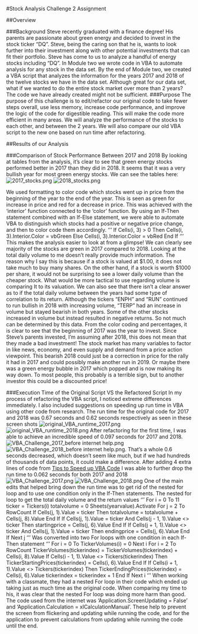 #Stock Analysis
Challenge 2 Assignment 


##Overview

###Background
Steve recently graduated with a finance degree! His parents are passionate about green energy and decided to invest in the stock ticker “DQ”. Steve, being the caring son that he is, wants to look further into their investment along with other potential investments that can fit their portfolio. Steve has come to us to analyze a handful of energy stocks including “DQ”. In Module two we wrote code in VBA to automate analysis for any stock in the data set. By the end of Module two, we created a VBA script that analyzes the information for the years 2017 and 2018 of the twelve stocks we have in the data set. Although great for our data set, what if we wanted to do the entire stock market over more than 2 years? The code we have already created might not be sufficient.
###Purpose
The purpose of this challenge is to edit/refactor our original code to take fewer steps overall, use less memory, increase code performance, and improve the logic of the code for digestible reading. This will make the code more efficient in many areas. We will analyze the performance of the stocks to each other, and between the 2 years. We will also compare our old VBA script to the new one based on run time after refactoring.

##Results of our Analysis

###Comparison of Stock Performance Between 2017 and 2018 
By looking at tables from the analysis, it’s clear to see that green energy stocks performed better in 2017 than they did in 2018. It seems that it was a very bullish year for most green energy stocks. We can see the tables here:
![2017_stocks.png](https://github.com/DaniliukK95/stock-analysis/blob/main/Resources/2017_Stocks.png) ![2018_stocks.png](https://github.com/DaniliukK95/stock-analysis/blob/main/Resources/2018_Stocks.png)

We used formatting to color code which stocks went up in price from the beginning of the year to the end of the year. This is seen as green for increase in price and red for a decrease in price. This was achieved with the ‘interior’ function connected to the ‘color’ function. By using an If-Then statement combined with an If-Else statement, we were able to automate VBA to distinguish which stocks had a positive or negative price change, and then to color code them accordingly. 
‘’’
If Cells(i, 3) > 0 Then
Cells(i, 3).Interior.Color = vbGreen
Else
Cells(i, 3).Interior.Color = vbRed
End If
‘’’
This makes the analysis easier to look at from a glimpse! We can clearly see majority of the stocks are green in 2017 compared to 2018. Looking at the total daily volume to me doesn’t really provide much information. The reason why I say this is because if a stock is valued at $1.00, it does not take much to buy many shares. On the other hand, if a stock is worth $1000 per share, it would not be surprising to see a lower daily volume than the cheaper stock. What would be more tactical to use regarding volume is comparing It to its valuation. We can also see that there isn’t a clear answer as to if the total daily volume between the years had some type of correlation to its return. Although the tickers “ENPH” and “RUN” continued to run bullish in 2018 with increasing volume, “TERP” had an increase in volume but stayed bearish in both years. Some of the other stocks increased in volume but instead resulted in negative returns. So not much can be determined by this data. From the color coding and percentages, it is clear to see that the beginning of 2017 was the year to invest. Since Steve’s parents invested, I’m assuming after 2018, this does not mean that they made a bad investment! The stock market has many variables to factor in like news, economy, and even supply and demand from a price action viewpoint. This bearish 2018 could just be a correction in price for the rally it had in 2017 and could possibly make another run in 2019. Or maybe there was a green energy bubble in 2017 which popped and is now making its way down. To most people, this probably is a terrible sign, but to another investor this could be a discounted price! 

###Execution Time of the Original Script VS the Refactored Script
In my process of refactoring the VBA script, I noticed extreme differences immediately. I also included suggestions on speeding up run time in VBA using other code from research. The run time for the original code for 2017 and 2018 was 0.67 seconds and 0.62 seconds respectively as seen in these screen shots ![original_VBA_runtime_2017.png](https://github.com/DaniliukK95/stock-analysis/blob/main/Resources/Original_VBA_RunTime_2017.png) ![original_VBA_runtime_2018.png](https://github.com/DaniliukK95/stock-analysis/blob/main/Resources/Original_VBA_RunTime_2018.png) 
After refactoring for the first time, I was able to achieve an incredible speed of 0.097 seconds for 2017 and 2018. 
![VBA_Challenge_2017_before internet help.png](https://github.com/DaniliukK95/stock-analysis/blob/main/Resources/VBA_Challenge_2017_before%20internet%20help.png) ![VBA_Challenge_2018_before internet help.png](https://github.com/DaniliukK95/stock-analysis/blob/main/Resources/VBA_Challenge_2018_before%20internet%20help.png). 
That’s a whole 0.6 seconds decreased, which doesn’t seem like much, but if we had hundreds of thousands of data points, it could make a difference. After adding 4 extra lines of code from [Tips to Speed up VBA Code](https://eident.co.uk/2016/03/top-ten-tips-to-speed-up-your-vba-code/) I was able to further drop the run time to 0.062 seconds for both 2017 and 2018 ![VBA_Challenge_2017.png](https://github.com/DaniliukK95/stock-analysis/blob/main/Resources/VBA_Challenge_2017.png) ![VBA_Challenge_2018.png](https://github.com/DaniliukK95/stock-analysis/blob/main/Resources/VBA_Challenge_2018.png) 
One of the main edits that helped bring down the run time was to get rid of the nested for loop and to use one condition only in the If-Then statements. The nested for loop to get the total daily volume and the return values 
‘’’
For i = 0 To 11
ticker = Tickers(i)
totalvolume = 0
Sheets(yearvalue).Activate
For j = 2 To RowCount
If Cells(j, 1).Value = ticker Then
totalvolume = totalvolume + Cells(j, 8).Value
End If
If Cells(j, 1).Value = ticker And Cells(j - 1, 1).Value <> ticker Then
startingprice = Cells(j, 6).Value
End If
If Cells(j + 1, 1).Value <> ticker And Cells(j, 1).Value = ticker Then
endingprice = Cells(j, 6).Value
End If
Next j
‘’’
Was converted into two For loops with one condition in each If-Then statement
‘’’
For i = 0 To 
TickerVolumes(i) = 0
Next i
For i = 2 To RowCount
TickerVolumes(tickerindex) = TickerVolumes(tickerindex) + Cells(i, 8).Value
If Cells(i - 1, 1).Value <> Tickers(tickerindex) Then
TickerStartingPrices(tickerindex) = Cells(i, 6).Value
End If
If Cells(i + 1, 1).Value <> Tickers(tickerindex) Then
TickerEndingPrices(tickerindex) = Cells(i, 6).Value
 tickerindex = tickerindex + 1
End If
Next i
‘’’
When working with a classmate, they had a nested For loop in their code which ended up taking just as much time as the original code. When comparing my time to his, it was clear that the nested For loop was doing more harm than good. The code used from the internet was ‘Application.ScreenUpdating = False’ and ‘Application.Calculation = xlCalculationManual’. These help to prevent the screen from flickering and updating while running the code, and for the application to prevent calculations from updating while running the code until the end. 


##
###
###
